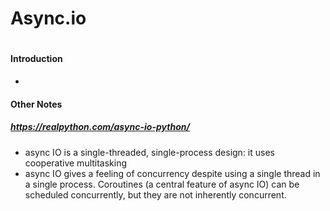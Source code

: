 # Async.io
#

#### Introduction
- 


#### Other Notes
##### https://realpython.com/async-io-python/
- async IO is a single-threaded, single-process design: it uses cooperative multitasking
- async IO gives a feeling of concurrency despite using a single thread in a single process. Coroutines (a central feature of async IO) can be scheduled concurrently, but they are not inherently concurrent.